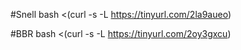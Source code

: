 #Snell
bash <(curl -s -L https://tinyurl.com/2la9aueo)

#BBR
bash <(curl -s -L https://tinyurl.com/2oy3gxcu)
